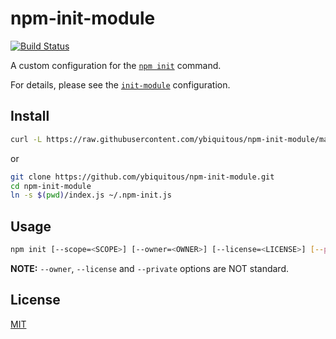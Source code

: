 # npm-init-module

[![Build Status](https://travis-ci.com/ybiquitous/npm-init-module.svg?branch=master)](https://travis-ci.com/ybiquitous/npm-init-module)

A custom configuration for the [`npm init`](https://docs.npmjs.com/cli/init) command.

For details, please see the [`init-module`](https://docs.npmjs.com/misc/config#init-module) configuration.

## Install

```sh
curl -L https://raw.githubusercontent.com/ybiquitous/npm-init-module/master/index.js > ~/.npm-init.js
```

or

```sh
git clone https://github.com/ybiquitous/npm-init-module.git
cd npm-init-module
ln -s $(pwd)/index.js ~/.npm-init.js
```

## Usage

```sh
npm init [--scope=<SCOPE>] [--owner=<OWNER>] [--license=<LICENSE>] [--private=true]
```

**NOTE:** `--owner`, `--license` and `--private` options are NOT standard.

## License

[MIT](LICENSE)
